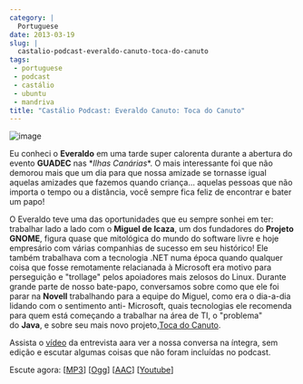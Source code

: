 ```yaml
---
category: |
  Portuguese
date: 2013-03-19
slug: |
  castalio-podcast-everaldo-canuto-toca-do-canuto
tags:
 - portuguese
 - podcast
 - castálio
 - ubuntu
 - mandriva
title: "Castálio Podcast: Everaldo Canuto: Toca do Canuto"
---
```


![image](http://bit.ly/OMhBUp)

Eu conheci o **Everaldo** em uma tarde super calorenta durante a
abertura do evento **GUADEC** nas \**Ilhas Canárias*\*. O mais
interessante foi que não demorou mais que um dia para que nossa amizade
se tornasse igual aquelas amizades que fazemos quando criança... aquelas
pessoas que não importa o tempo ou a distância, você sempre fica feliz
de encontrar e bater um papo!

O Everaldo teve uma das oportunidades que eu sempre sonhei em ter:
trabalhar lado a lado com o **Miguel de Icaza**, um dos fundadores
do **Projeto GNOME**, figura quase que mitológica do mundo do software
livre e hoje empresário com várias companhias de sucesso em seu
histórico! Ele também trabalhava com a tecnologia .NET numa época quando
qualquer coisa que fosse remotamente relacianada à Microsoft era motivo
para perseguição e "trollage" pelos apoiadores mais zelosos do Linux.
Durante grande parte de nosso bate-papo, conversamos sobre como que ele
foi parar na **Novell** trabalhando para a equipe do Miguel, como era o
dia-a-dia lidando com o sentimento anti- Microsoft, quais tecnologias
ele recomenda para quem está começando a trabalhar na área de TI, o
"problema" do **Java**, e sobre seu mais novo projeto,[Toca do
Canuto](http://www.youtube.com/user/tocadocanuto?feature=g-subs-u).

Assista o [vídeo](http://bit.ly/Z8tFWJ) da entrevista aara ver a nossa
conversa na íntegra, sem edição e escutar algumas coisas que não foram
incluídas no podcast.

Escute agora:
\[[MP3](http://www.castalio.gnulinuxbrasil.org/castalio-podcast-53.mp3)\]
\[[Ogg](http://www.castalio.gnulinuxbrasil.org/castalio-podcast-53.ogg)\]
\[[AAC](http://www.castalio.gnulinuxbrasil.org/castalio-podcast-53.m4a)\]
\[[Youtube](http://bit.ly/13uS7pS)\]

